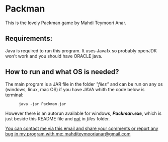 # Packman
This is the lovely Packman game by Mahdi Teymoori Anar.
## Requirements:
Java is required to run this program. It uses Javafx so probably openJDK won't work and you should have ORACLE java.
## How to run and what OS is needed?
The main program is a JAR file in the folder <i>"files"</i> and can be run on any os (windows, linux, mac OS) if you have JAVA whith the code below is terminal:

          java -jar Packman.jar
          
However there is an autorun available for windows, <b><i>Packman.exe</i></b>, which is just beside this README file and <u>not</u> in <i>files</i> folder.

<a href="mailto:mahditeymoorianar@gmail.com">You can contact me via this email and share your comments or report any bug in my program with me: mahditeymoorianar@gmail.com</a>
